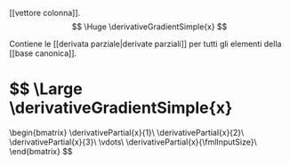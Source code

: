 [[vettore colonna]].
$$
\Huge
\derivativeGradientSimple{x}
$$

Contiene le [[derivata parziale|derivate parziali]] per tutti gli elementi della [[base canonica]].

$$
\Large
\derivativeGradientSimple{x}
=
\begin{bmatrix}
	\derivativePartial{x}{1}\\
	\derivativePartial{x}{2}\\
	\derivativePartial{x}{3}\\
	\vdots\\
	\derivativePartial{x}{\fmlInputSize}\\
\end{bmatrix}
$$

